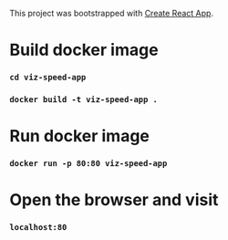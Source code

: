 This project was bootstrapped with [Create React App](https://github.com/facebook/create-react-app).

# Build docker image
### `cd viz-speed-app`
### `docker build -t viz-speed-app .`
# Run docker image
### `docker run -p 80:80 viz-speed-app`
# Open the browser and visit
### `localhost:80`
